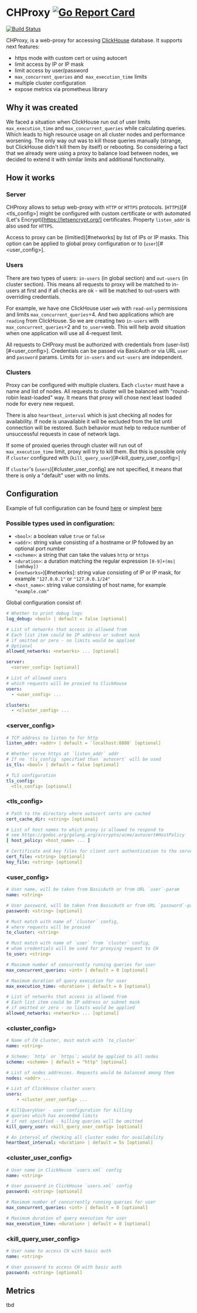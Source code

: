 # CHProxy [![Go Report Card](https://goreportcard.com/badge/github.com/Vertamedia/chproxy)](https://goreportcard.com/report/github.com/Vertamedia/chproxy)
[![Build Status](https://travis-ci.org/Vertamedia/chproxy.svg?branch=master)](https://travis-ci.org/Vertamedia/chproxy.svg?branch=master)


CHProxy, is a web-proxy for accessing [ClickHouse](https://clickhouse.yandex) database. It supports next features:

- https mode with custom cert or using autocert
- limit access by IP or IP mask
- limit access by user/password
- `max_concurrent_queries` and` max_execution_time` limits
- multiple cluster configuration
- expose metrics via prometheus library

## Why it was created
We faced a situation when ClickHouse run out of user limits `max_execution_time` and `max_concurrent_queries` while calculating queries.
Which leads to high resource usage on all cluster nodes and performance worsening. The only way out was to kill those queries manually (strange, but ClickHouse didn't kill them by itself)
or rebooting. So considering a fact that we already were using a proxy to balance load between nodes, we decided to extend it with similar limits
and additional functionality.

## How it works

### Server
CHProxy allows to setup web-proxy with `HTTP` or `HTTPS` protocols. (`HTTPS`)[#<tls_config>] might be configured with
custom certificate or with automated (Let's Encrypt)[https://letsencrypt.org/] certificates. Property `listen_addr` is also used for `HTTPS`.

Access to proxy can be (limitied)[#networks] by list of IPs or IP masks. This option can be applied to
global proxy configuration or to (`user`)[#<user_config>].

### Users
There are two types of users: `in-users` (in global section) and `out-users` (in cluster section).
This means all requests to proxy will be matched to in-users at first and if all checks are ok - will be matched to out-users
with overriding credentials.


For example, we have one ClickHouse user `web` with `read-only` permissions and limits `max_concurrent_queries`=4.
And two applications which are `reading` from ClickHouse. So we are creating two `in-users` with `max_concurrent_queries`=2 and `to_user`=web.
This will help avoid situation when one application will use all 4-request limit.


All requests to CHProxy must be authorized with credentials from (user-list)[#<user_config>]. Credentials can be passed
via BasicAuth or via URL `user` and `password` params. Limits for `in-users` and `out-users` are independent.

### Clusters
Proxy can be configured with multiple clusters. Each `cluster` must have a name and list of nodes.
All requests to cluster will be balanced with "round-robin least-loaded" way. It means that proxy will chose next least loaded node
for every new request.


There is also `heartbeat_interval` which is just checking all nodes for availability. If node is unavailable it will be excluded
from the list until connection will be restored. Such behavior must help to reduce number of unsuccessful requests in case of network lags.


If some of proxied queries through cluster will run out of `max_execution_time` limit, proxy will try to kill them.
But this is possible only if `cluster` configured with (`kill_query_user`)[#<kill_query_user_config>]


If `cluster`'s (`users`)[#cluster_user_config] are not specified, it means that there is only a "default" user with no limits.


## Configuration

Example of full configuration can be found [here](https://github.com/Vertamedia/chproxy/blob/master/config/testdata/full.yml) or simplest [here](https://github.com/Vertamedia/chproxy/blob/master/config/testdata/default_values.yml)

### Possible types used in configuration:

 - `<bool>`: a boolean value `true` or `false`
 - `<addr>`: string value consisting of a hostname or IP followed by an optional port number
 - `<scheme>`: a string that can take the values `http` or `https`
 - `<duration>`: a duration matching the regular expression `[0-9]+(ms|[smhdwy])`
 - (`<networks>`)[#networks]: string value consisting of IP or IP mask, for example `"127.0.0.1"` or `"127.0.0.1/24"`
 - `<host_name>`: string value consisting of host name, for example `"example.com"`


Global configuration consist of:
```yml
# Whether to print debug logs
log_debug: <bool> | default = false [optional]

# List of networks that access is allowed from
# Each list item could be IP address or subnet mask
# if omitted or zero - no limits would be applied
# Optional
allowed_networks: <networks> ... [optional]

server:
  <server_config> [optional]

# List of allowed users
# which requests will be proxied to ClickHouse
users:
  - <user_config> ...

clusters:
  - <cluster_config> ...
```

### <server_config>
```yml
# TCP address to listen to for http
listen_addr: <addr> | default = `localhost:8080` [optional]

# Whether serve https at `listen_addr` addr
# If no `tls_config` specified than `autocert` will be used
is_tls: <bool> | default = false [optional]

# TLS configuration
tls_config:
  <tls_config> [optional]
```

### <tls_config>
```yml
# Path to the directory where autocert certs are cached
cert_cache_dir: <string> [optional]

# List of host names to which proxy is allowed to respond to
# see https://godoc.org/golang.org/x/crypto/acme/autocert#HostPolicy
[ host_policy: <host_name> ... ]

# Certificate and key files for client cert authentication to the server
cert_file: <string> [optional]
key_file: <string> [optional]
```

### <user_config>
```yml
# User name, will be taken from BasicAuth or from URL `user`-param
name: <string>

# User password, will be taken from BasicAuth or from URL `password`-param
password: <string> [optional]

# Must match with name of `cluster` config,
# where requests will be proxied
to_cluster: <string>

# Must match with name of `user` from `cluster` config,
# whom credentials will be used for proxying request to CH
to_user: <string>

# Maximum number of concurrently running queries for user
max_concurrent_queries: <int> | default = 0 [optional]

# Maximum duration of query execution for user
max_execution_time: <duration> | default = 0 [optional]

# List of networks that access is allowed from
# Each list item could be IP address or subnet mask
# if omitted or zero - no limits would be applied
allowed_networks: <networks> ... [optional]

```

### <cluster_config>
```yml
# Name of CH cluster, must match with `to_cluster`
name: <string>

# Scheme: `http` or `https`; would be applied to all nodes
scheme: <scheme> | default = "http" [optional]

# List of nodes addresses. Requests would be balanced among them
nodes: <addr> ...

# List of ClickHouse cluster users
users:
    - <cluster_user_config> ...

# KillQueryUser - user configuration for killing
# queries which has exceeded limits
# if not specified - killing queries will be omitted
kill_query_user: <kill_query_user_config> [optional]

# An interval of checking all cluster nodes for availability
heartbeat_interval: <duration> | default = 5s [optional]
```

### <cluster_user_config>
```yml
# User name in ClickHouse `users.xml` config
name: <string>

# User password in ClickHouse `users.xml` config
password: <string> [optional]

# Maximum number of concurrently running queries for user
max_concurrent_queries: <int> | default = 0 [optional]

# Maximum duration of query execution for user
max_execution_time: <duration> | default = 0 [optional]
```

### <kill_query_user_config>
```yml
# User name to access CH with basic auth
name: <string>

# User password to access CH with basic auth
password: <string> [optional]
```

## Metrics
tbd

